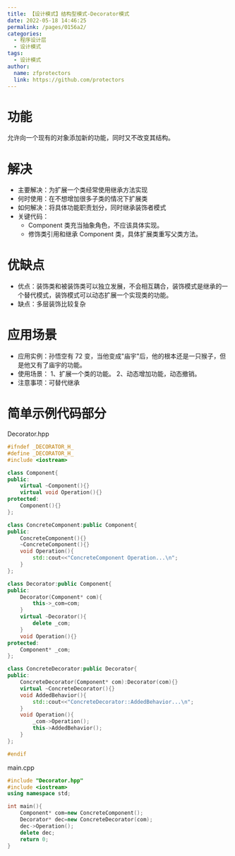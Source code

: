 ```yaml
---
title: 【设计模式】结构型模式-Decorator模式
date: 2022-05-18 14:46:25
permalink: /pages/0156a2/
categories: 
  - 程序设计层
  - 设计模式
tags: 
  - 设计模式
author: 
  name: zfprotectors
  link: https://github.com/protectors
---
```

# 功能
允许向一个现有的对象添加新的功能，同时又不改变其结构。
# 解决
- 主要解决：为扩展一个类经常使用继承方法实现
- 何时使用：在不想增加很多子类的情况下扩展类
- 如何解决：将具体功能职责划分，同时继承装饰者模式
- 关键代码：
    - Component 类充当抽象角色，不应该具体实现。
    - 修饰类引用和继承 Component 类，具体扩展类重写父类方法。

# 优缺点
- 优点：装饰类和被装饰类可以独立发展，不会相互耦合，装饰模式是继承的一个替代模式，装饰模式可以动态扩展一个实现类的功能。
- 缺点：多层装饰比较复杂

# 应用场景
- 应用实例：孙悟空有 72 变，当他变成"庙宇"后，他的根本还是一只猴子，但是他又有了庙宇的功能。
- 使用场景：
 1、扩展一个类的功能。
 2、动态增加功能，动态撤销。
- 注意事项：可替代继承

# 简单示例代码部分

Decorator.hpp
```cpp
#ifndef _DECORATOR_H_
#define _DECORATOR_H_
#include <iostream>

class Component{
public:
	virtual ~Component(){}
	virtual void Operation(){}
protected:
	Component(){}
};

class ConcreteComponent:public Component{
public:
	ConcreteComponent(){}
	~ConcreteComponent(){}
	void Operation(){
		std::cout<<"ConcreteComponent Operation...\n";
	}
};

class Decorator:public Component{
public:
	Decorator(Component* com){
		this->_com=com;
	}
	virtual ~Decorator(){
		delete _com;
	}
	void Operation(){}
protected:
	Component* _com;
};

class ConcreteDecorator:public Decorator{
public:
	ConcreteDecorator(Component* com):Decorator(com){}
	virtual ~ConcreteDecorator(){}
	void AddedBehavior(){
		std::cout<<"ConcreteDecorator::AddedBehavior...\n";
	}
	void Operation(){
		_com->Operation();
		this->AddedBehavior();
	}
};

#endif
```

main.cpp
```cpp
#include "Decorator.hpp"
#include <iostream>
using namespace std;

int main(){
	Component* com=new ConcreteComponent();
	Decorator* dec=new ConcreteDecorator(com);
	dec->Operation();
	delete dec;
	return 0;
}
```
